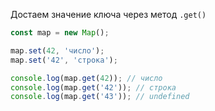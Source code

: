 Достаем значение ключа через метод `.get()`

```js
const map = new Map();

map.set(42, 'число');
map.set('42', 'строка');

console.log(map.get(42)); // число
console.log(map.get('42')); // строка
console.log(map.get('43')); // undefined
```
